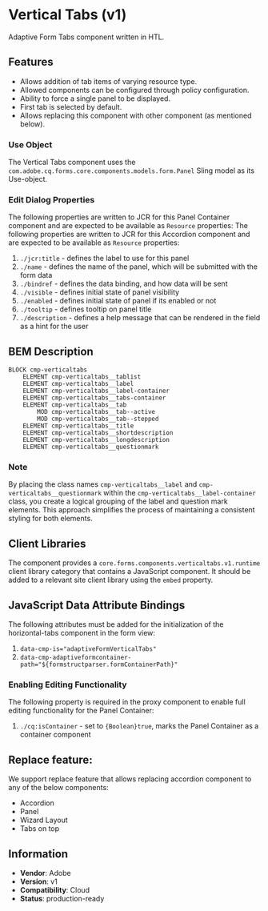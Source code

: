 <!--
Copyright 2022 Adobe

Licensed under the Apache License, Version 2.0 (the "License");
you may not use this file except in compliance with the License.
You may obtain a copy of the License at

    http://www.apache.org/licenses/LICENSE-2.0

Unless required by applicable law or agreed to in writing, software
distributed under the License is distributed on an "AS IS" BASIS,
WITHOUT WARRANTIES OR CONDITIONS OF ANY KIND, either express or implied.
See the License for the specific language governing permissions and
limitations under the License.
-->
Vertical Tabs (v1)
====
Adaptive Form Tabs component written in HTL.

## Features

* Allows addition of tab items of varying resource type.
* Allowed components can be configured through policy configuration.
* Ability to force a single panel to be displayed.
* First tab is selected by default.
* Allows replacing this component with other component (as mentioned below).

### Use Object
The Vertical Tabs component uses the `com.adobe.cq.forms.core.components.models.form.Panel` Sling model as its Use-object.

### Edit Dialog Properties
The following properties are written to JCR for this Panel Container component and are expected to be available as `Resource` properties:
The following properties are written to JCR for this Accordion component and are expected to be available as `Resource` properties:

1. `./jcr:title` - defines the label to use for this panel
2. `./name` - defines the name of the panel, which will be submitted with the form data
3. `./bindref` - defines the data binding, and how data will be sent
4. `./visible` - defines initial state of panel visibility
5. `./enabled` - defines initial state of panel if its enabled or not
6. `./tooltip` - defines tooltip on panel title
7. `./description` - defines a help message that can be rendered in the field as a hint for the user

## BEM Description
```
BLOCK cmp-verticaltabs
    ELEMENT cmp-verticaltabs__tablist
    ELEMENT cmp-verticaltabs__label
    ELEMENT cmp-verticaltabs__label-container
    ELEMENT cmp-verticaltabs__tabs-container
    ELEMENT cmp-verticaltabs__tab
        MOD cmp-verticaltabs__tab--active
        MOD cmp-verticaltabs__tab--stepped
    ELEMENT cmp-verticaltabs__title
    ELEMENT cmp-verticaltabs__shortdescription
    ELEMENT cmp-verticaltabs__longdescription
    ELEMENT cmp-verticaltabs__questionmark
```

### Note
By placing the class names `cmp-verticaltabs__label` and `cmp-verticaltabs__questionmark` within the `cmp-verticaltabs__label-container` class, you create a logical grouping of the label and question mark elements. This approach simplifies the process of maintaining a consistent styling for both elements.

## Client Libraries
The component provides a `core.forms.components.verticaltabs.v1.runtime` client library category that contains a JavaScript
component. It should be added to a relevant site client library using the `embed` property.

## JavaScript Data Attribute Bindings

The following attributes must be added for the initialization of the horizontal-tabs component in the form view:
1. `data-cmp-is="adaptiveFormVerticalTabs"`
2. `data-cmp-adaptiveformcontainer-path="${formstructparser.formContainerPath}"`

### Enabling Editing Functionality
The following property is required in the proxy component to enable full editing functionality for the Panel Container:

1. `./cq:isContainer` - set to `{Boolean}true`, marks the Panel Container as a container component

## Replace feature:
We support replace feature that allows replacing accordion component to any of the below components:

* Accordion
* Panel
* Wizard Layout
* Tabs on top

## Information
* **Vendor**: Adobe
* **Version**: v1
* **Compatibility**: Cloud
* **Status**: production-ready


